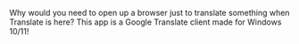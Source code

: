Why would you need to open up a browser just to translate something when Translate is here? This app is a Google Translate client made for Windows 10/11!
